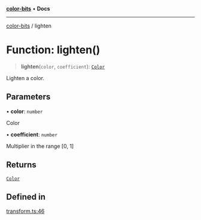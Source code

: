 [**color-bits**](../README.md) • **Docs**

***

[color-bits](../globals.md) / lighten

# Function: lighten()

> **lighten**(`color`, `coefficient`): [`Color`](../type-aliases/Color.md)

Lighten a color.

## Parameters

• **color**: `number`

Color

• **coefficient**: `number`

Multiplier in the range [0, 1]

## Returns

[`Color`](../type-aliases/Color.md)

## Defined in

[transform.ts:46](https://github.com/romgrk/color-bits/blob/70d99503f1d547f1c592a245f7764ed94817ccb5/src/transform.ts#L46)
